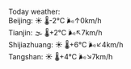 Today weather:  
Beijing: ☀️   🌡️-2°C 🌬️↑0km/h  
Tianjin: 🌫  🌡️+2°C 🌬️↖7km/h  
Shijiazhuang: ☀️   🌡️+6°C 🌬️↙4km/h  
Tangshan: ☀️   🌡️+4°C 🌬️↘7km/h  

